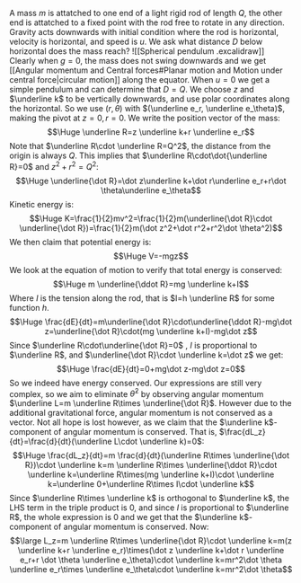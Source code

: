 A mass $m$ is attatched to one end of a light rigid rod of length $Q$, the other end is attatched to a fixed point with the rod free to rotate in any direction. Gravity acts downwards with initial condition where the rod is horizontal, velocity is horizontal, and speed is $u$. We ask what distance $D$ below horizontal does the mass reach?
![[Spherical pendulum .excalidraw]]
Clearly when $g=0$, the mass does not swing downwards and we get [[Angular momentum and Central forces#Planar motion and Motion under central force|circular motion]] along the equator. When $u=0$ we get a simple pendulum and can determine that $D=Q$. We choose $z$ and $\underline k$ to be vertically downwards, and use polar coordinates along the horizontal. So we use $(r,\theta)$ with $(\underline e_r, \underline e_\theta)$, making the pivot at $z=0,r=0$. We write the position vector of the mass:$$\Huge \underline R=z \underline k+r \underline e_r$$Note that $\underline R\cdot \underline R=Q^2$, the distance from the origin is always $Q$. This implies that $\underline R\cdot\dot{\underline R}=0$ and $z^2+r^2=Q^2$:$$\Huge \underline{\dot R}=\dot z\underline k+\dot r\underline e_r+r\dot \theta\underline e_\theta$$Kinetic energy is:$$\Huge K=\frac{1}{2}mv^2=\frac{1}{2}m(\underline{\dot R}\cdot \underline{\dot R})=\frac{1}{2}m(\dot z^2+\dot r^2+r^2\dot \theta^2)$$We then claim that potential energy is:$$\Huge V=-mgz$$We look at the equation of motion to verify that total energy is conserved:$$\Huge m \underline{\ddot R}=mg \underline k+I$$Where $I$ is the tension along the rod, that is $I=h \underline R$ for some function $h$.$$\Huge \frac{dE}{dt}=m\underline{\dot R}\cdot\underline{\ddot R}-mg\dot z=\underline{\dot R}\cdot(mg \underline k+I)-mg\dot z$$Since $\underline R\cdot\underline{\dot R}=0$ , $I$ is proportional to $\underline R$, and $\underline{\dot R}\cdot \underline k=\dot z$ we get:$$\Huge \frac{dE}{dt}=0+mg\dot z-mg\dot z=0$$So we indeed have energy conserved. Our expressions are still very complex, so we aim to eliminate $\dot \theta^2$ by observing angular momentum $\underline L=m \underline R\times \underline{\dot R}$. However due to the additional gravitational force, angular momentum is not conserved as a vector. Not all hope is lost however, as we claim that the $\underline k$-component of angular momentum is conserved. That is, $\frac{dL_z}{dt}=\frac{d}{dt}(\underline L\cdot \underline k)=0$:$$\Huge \frac{dL_z}{dt}=m \frac{d}{dt}(\underline R\times \underline{\dot R})\cdot \underline k=m \underline R\times \underline{\ddot R}\cdot \underline k=\underline R\times(mg \underline k+I)\cdot \underline k=\underline 0+\underline R\times I\cdot \underline k$$Since $\underline R\times \underline k$ is orthogonal to $\underline k$, the LHS term in the triple product is $0$, and since $I$ is proportional to $\underline R$, the whole expression is $0$ and we get that the $\underline k$-component of angular momentum is conserved. Now:$$\large L_z=m \underline R\times \underline{\dot R}\cdot \underline k=m(z \underline k+r \underline e_r)\times(\dot z \underline k+\dot r \underline e_r+r \dot \theta \underline e_\theta)\cdot \underline k=mr^2\dot \theta \underline e_r\times \underline e_\theta\cdot \underline k=mr^2\dot \theta$$